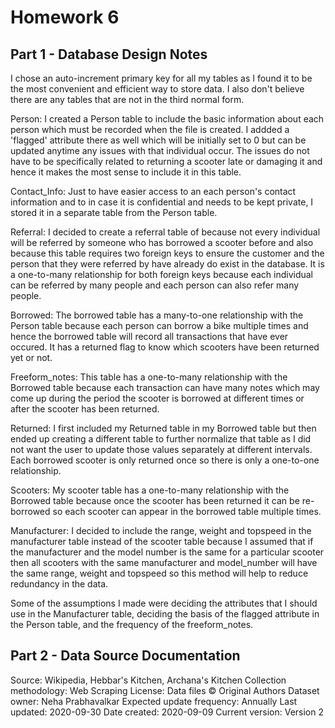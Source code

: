 # Homework 6

## Part 1 - Database Design Notes

I chose an auto-increment primary key for all my tables as I found it to be the most convenient and efficient way to store data. I also don't believe there are any tables that are not in the third normal form.

Person:
I created a Person table to include the basic information about each person which must be recorded when the file is created. I addded a 'flagged' attribute there as well which will be initially set to 0 but can be updated anytime any issues with that individual occur. The issues do not have to be specifically related to returning a scooter late or damaging it and hence it makes the most sense to include it in this table.

Contact_Info:
Just to have easier access to an each person's contact information and to in case it is confidential and needs to be kept private, I stored it in a separate table from the Person table.

Referral:
I decided to create a referral table of because not every individual will be referred by someone who has borrowed a scooter before and also because this table requires two foreign keys to ensure the customer and the person that they were referred by have already do exist in the database. It is a one-to-many relationship for both foreign keys because each individual can be referred by many people and each person can also refer many people.

Borrowed:
The borrowed table has a many-to-one relationship with the Person table because each person can borrow a bike multiple times and hence the borrowed table will record all transactions that have ever occured. It has a returned flag to know which scooters have been returned yet or not.

Freeform_notes:
This table has a one-to-many relationship with the Borrowed table because each transaction can have many notes which may come up during the period the scooter is borrowed at different times or after the scooter has  been returned.

Returned:
I first included my Returned table in my Borrowed table 
but then ended up creating a different table to further normalize that table as I did not want the user to update those values separately at different intervals. Each borrowed scooter is only returned once so there is only a one-to-one relationship.

Scooters:
My scooter table has a one-to-many relationship with the Borrowed table because once the scooter has been returned it can be re-borrowed so each scooter can appear in the borrowed table multiple times.

Manufacturer:
I decided to include the range, weight and topspeed in the manufacturer table instead of the scooter table because I assumed that if the manufacturer and the model number is the same for a particular scooter then all scooters with the same manufacturer and model_number will have the same range, weight and topspeed so this method will help to reduce redundancy in the data.

Some of the assumptions I made were deciding the attributes that I should use in the Manufacturer table, deciding the basis of the flagged attribute in the Person table, and the frequency of the freeform_notes.

## Part 2 - Data Source Documentation 

Source: Wikipedia, Hebbar's Kitchen, Archana's Kitchen
Collection methodology: Web Scraping
License: Data files © Original Authors
Dataset owner: Neha Prabhavalkar
Expected update frequency: Annually
Last updated: 2020-09-30
Date created: 2020-09-09
Current version: Version 2